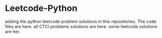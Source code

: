 # Leetcode-Python
adding the python leetcode problem solutions in this repositories. 
The code files are here.
all CTCI problems solutions are here.
some leetcode solutions are her.














































































































































































































































































































































































































































































































































































































